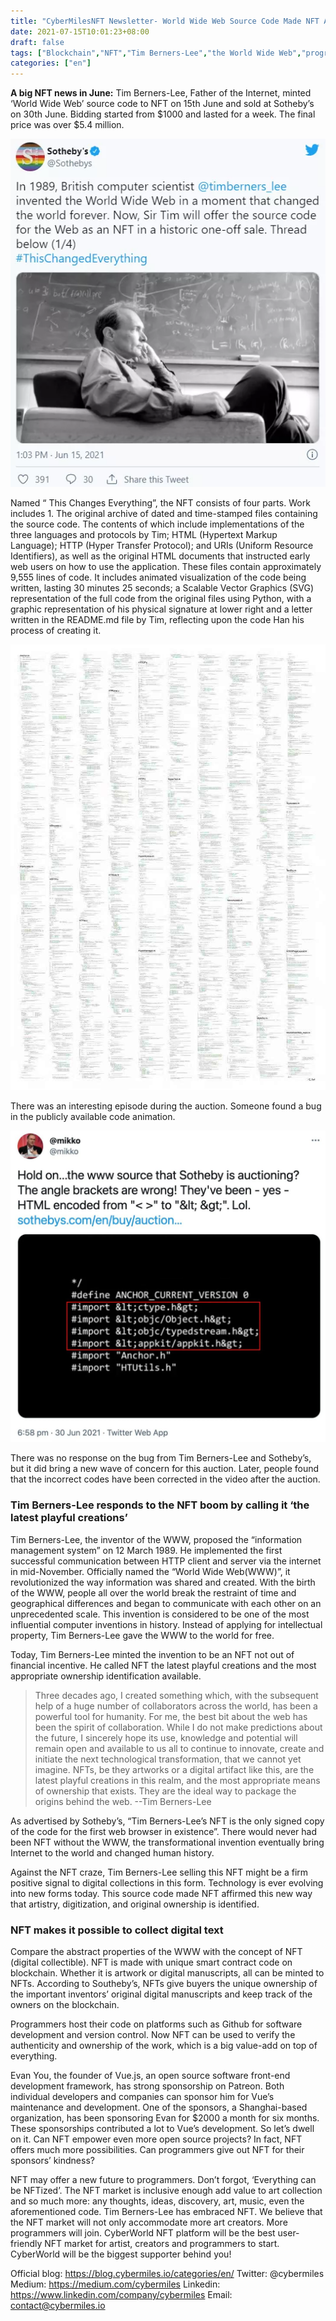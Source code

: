 ```yaml
---
title: "CyberMilesNFT Newsletter- World Wide Web Source Code Made NFT Auctioned for Millions. What does this mean for Programmers?"
date: 2021-07-15T10:01:23+08:00
draft: false
tags: ["Blockchain","NFT","Tim Berners-Lee","the World Wide Web","programmer"]
categories: ["en"]
---
```



**A big NFT news in June:** Tim Berners-Lee, Father of the Internet, minted ‘World Wide Web’ source code to NFT on 15th June and sold at Sotheby’s on 30th June. Bidding started from $1000 and lasted for a week. The final price was over $5.4 million.

![](/images/20210715-NFT-News4-01.png)

Named “ This Changes Everything”, the NFT consists of four parts. Work includes 1. The original archive of dated and time-stamped files containing the source code. The contents of which include implementations of the three languages and protocols by Tim; HTML (Hypertext Markup Language); HTTP (Hyper Transfer Protocol); and URIs (Uniform Resource Identifiers), as well as the original HTML documents that instructed early web users on how to use the application. These files contain approximately 9,555 lines of code. It includes animated visualization of the code being written, lasting 30 minutes 25 seconds; a Scalable Vector Graphics (SVG) representation of the full code from the original files using Python, with a graphic representation of his physical signature at lower right and a letter written in the README.md file by Tim, reflecting upon the code Han his process of creating it.

![](/images/20210715-NFT-News4-02.png)

There was an interesting episode during the auction. Someone found a bug in the publicly  available code animation.

![](/images/20210715-NFT-News4-03.jpg)

There was no response on the bug from Tim Berners-Lee and Sotheby’s, but it did bring a new wave of concern for this auction. Later, people found that the incorrect codes have been corrected in the video after the auction.

### Tim Berners-Lee responds to the NFT boom by calling it ‘the latest playful creations’

Tim Berners-Lee, the inventor of the WWW, proposed the “information management system” on 12 March 1989. He implemented the first successful communication between HTTP client and server via the internet in mid-November. Officially named the “World Wide Web(WWW)”, it revolutionized the way information was shared and created. With the birth of the WWW, people all over the world break the restraint of time and geographical differences and began to communicate with each other on an unprecedented scale. This invention is considered to be one of the most influential computer inventions in history. Instead of applying for intellectual property, Tim Berners-Lee gave the WWW to the world for free.

Today, Tim Berners-Lee minted the invention to be an NFT not out of financial incentive. He called NFT the latest playful creations and the most appropriate ownership identification available.

> Three decades ago, I created something which, with the subsequent help of a huge number of collaborators across the world, has been a powerful tool for humanity. For me, the best bit about the web has been the spirit of collaboration. While I do not make predictions about the future, I sincerely hope its use, knowledge and potential will remain open and available to us all to continue to innovate, create and initiate the next technological transformation, that we cannot yet imagine. NFTs, be they artworks or a digital artifact like this, are the latest playful creations in this realm, and the most appropriate means of ownership that exists. They are the ideal way to package the origins behind the web.  --Tim Berners-Lee

As advertised by Sotheby’s, “Tim Berners-Lee’s NFT is the only signed copy of the code for the first web browser in existence”. There would never had been NFT without the WWW, the transformational invention eventually bring Internet to the world and changed human history. 

Against the NFT craze, Tim Berners-Lee selling this NFT might be a firm positive signal to digital collections in this form. Technology is ever evolving into new forms today. This source code made NFT affirmed this new way that artistry, digitization, and original ownership is identified.

### NFT makes it possible to collect digital text

Compare the abstract properties of the WWW with the concept of NFT (digital collectible). NFT is made with unique smart contract code on blockchain. Whether it is artwork or digital manuscripts, all can be minted to NFTs. According to Southeby’s, NFTs give buyers the unique ownership of the important inventors’ original digital manuscripts and keep track of the owners on the blockchain.

Programmers host their code on platforms such as Github for software development and version control. Now NFT can be used to verify the authenticity and ownership of the work, which is a big value-add on top of everything.

Evan You, the founder of Vue.js, an open source software front-end development framework, has strong sponsorship on Patreon. Both individual developers and companies can sponsor him for Vue’s maintenance and development. One of the sponsors, a Shanghai-based organization, has been sponsoring Evan for $2000 a month for six months. These sponsorships contributed a lot to Vue’s development. So let’s dwell on it. Can NFT empower even more open source projects? In fact, NFT offers much more possibilities. Can programmers give out NFT for their sponsors’ kindness?

NFT may offer a new future to programmers. Don’t forgot, ‘Everything can be NFTized’. The NFT market is inclusive enough add value to art collection and so much more: any thoughts, ideas, discovery, art, music, even the aforementioned code. Tim Berners-Lee has embraced NFT. We believe that the NFT market will not only accommodate more art creators. More programmers will join. CyberWorld NFT platform will be the best user-friendly NFT market for artist, creators and programmers to start. CyberWorld will be the biggest supporter behind you!

Official blog: https://blog.cybermiles.io/categories/en/
Twitter: @cybermiles
Medium: https://medium.com/cybermiles
Linkedin: https://www.linkedin.com/company/cybermiles
Email: contact@cybermiles.io
